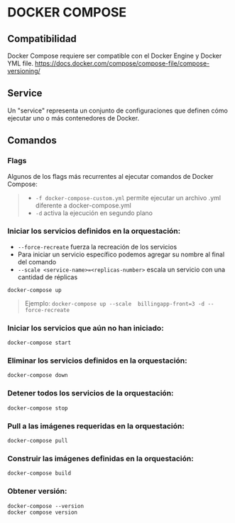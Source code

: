 # DOCKER COMPOSE

## Compatibilidad
Docker Compose requiere ser compatible con el Docker Engine y Docker YML file.
<https://docs.docker.com/compose/compose-file/compose-versioning/>

## Service
Un "service" representa un conjunto de configuraciones que definen cómo ejecutar uno o más contenedores de Docker.

## Comandos

### Flags
Algunos de los flags más recurrentes al ejecutar comandos de Docker Compose:
> - `-f docker-compose-custom.yml` permite ejecutar un archivo .yml diferente a docker-compose.yml
> - `-d` activa la ejecución en segundo plano

### Iniciar los servicios definidos en la orquestación:
- `--force-recreate` fuerza la recreación de los servicios
- Para iniciar un servicio específico podemos agregar su nombre al final del comando
- `--scale <service-name>=<replicas-number>` escala un servicio con una cantidad de réplicas
```shell script
docker-compose up
```
> Ejemplo: `docker-compose up --scale  billingapp-front=3 -d --force-recreate`

### Iniciar los servicios que aún no han iniciado:
```shell script
docker-compose start
```

### Eliminar los servicios definidos en la orquestación:
```shell script
docker-compose down
```

### Detener todos los servicios de la orquestación:
```shell script
docker-compose stop 
```

### Pull a las imágenes requeridas en la orquestación:
```shell script
docker-compose pull
```

### Construir las imágenes definidas en la orquestación:
```shell script
docker-compose build
```

### Obtener versión:
```shell script
docker-compose --version
docker compose version
```


